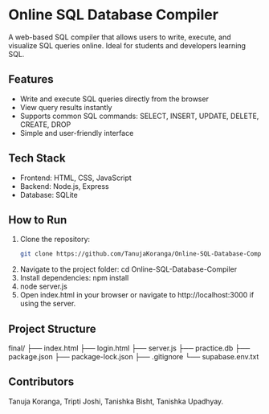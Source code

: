 # Online SQL Database Compiler

A web-based SQL compiler that allows users to write, execute, and visualize SQL queries online. Ideal for students and developers learning SQL.

## Features
- Write and execute SQL queries directly from the browser
- View query results instantly
- Supports common SQL commands: SELECT, INSERT, UPDATE, DELETE, CREATE, DROP
- Simple and user-friendly interface

## Tech Stack
- Frontend: HTML, CSS, JavaScript
- Backend: Node.js, Express
- Database: SQLite

## How to Run
1. Clone the repository:  
   ```bash
   git clone https://github.com/TanujaKoranga/Online-SQL-Database-Compiler.git
2. Navigate to the project folder:
   cd Online-SQL-Database-Compiler
3. Install dependencies:
   npm install
4. node server.js
5. Open index.html in your browser or navigate to http://localhost:3000 if using the server.

## Project Structure
final/
├── index.html
├── login.html
├── server.js
├── practice.db
├── package.json
├── package-lock.json
├── .gitignore
└── supabase.env.txt

## Contributors

Tanuja Koranga,
Tripti Joshi,
Tanishka Bisht,
Tanishka Upadhyay.

